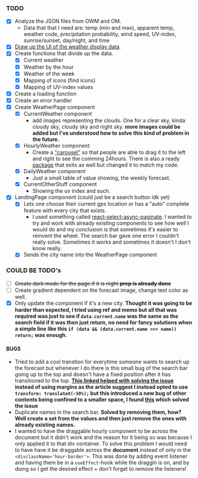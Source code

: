 ### TODO

- [x] Analyze the JSON files from OWM and OM.
    - Data that that I need are: temp (min and max), apparent temp, weather code, precipitation probability, wind speed, UV-index, sunrise/sunset, day/night, and time 
- [x] [Draw up the UI of the weather display data](https://github.com/urostripunovic/weather-app/blob/main/public/Weather-App-UI.jpg). 
- [x] Create functions that divide up the data.
    - [x] Current weather
    - [x] Weather by the hour
    - [x] Weather of the week
    - [x] Mapping of icons (find icons)
    - [x] Mapping of UV-index values
- [x] Create a loading function
- [x] Create an error handler
- [x] Create WeatherPage component
    - [x] CurrentWeather component
        - add images representing the clouds. One for a clear sky, kinda cloudy sky, cloudy sky and night sky. **more images could be added but I've understood how to solve this kind of problem in the future.**
    - [x] HourlyWeather component
        - Create a ["carousel"](https://stackoverflow.com/questions/28576636/mouse-click-and-drag-instead-of-horizontal-scroll-bar-to-view-full-content-of-c) so that people are able to drag it to the left and right to see the comming 24hours. There is also a ready [package](https://github.com/Norserium/react-indiana-drag-scroll/blob/master/src/index.tsx) that exits as well but changed it to match my code.
    - [x] DailyWeather component
        - Just a small table of value showing, the weekly forecast.
    - [x] CurrentOtherStuff component
        - Showing the uv index and such.
- [x] LandingPage component (could just be a search button idk yet)
    - [x] Lets one choose their current gps location or has a "auto" complete feature with every city that exists.
        - I used something called [react-select-async-paginate](https://www.npmjs.com/package/react-select-async-paginate). I wanted to try and work with already existing components to see how well I would do and my conclusion is that sometimes it's easier to reinvent the wheel. The search bar gave one error I couldn't really solve. Sometimes it works and sometimes it doesn't I don't know really.
    - [x] Sends the city name into the WeatherPage component

### COULD BE TODO's
- [ ] ~~Create dark mode for the page if it is night **prep is already done**~~
- [ ] Create gradient dependent on the forecast image, change text color as well.
- [x] Only update the component if it's a new city. **Thought it was going to be harder than expected, I tried using ref and memo but all that was required was just to see if `data.current.name` was the same as the search field if it was then just return, no need for fancy solutions when a simple line like this `if (data && (data.current.name === name)) return;` was enough.**

#### BUGS
- Tried to add a cool transtion for everytime someone wants to search up the forecast but whenever I do there is this small bug of the search bar going up to the top and doesn't have a fixed position after it has transitioned to the top. **[This linked helped with solving the issue](https://thoughtbot.com/blog/positioning#position) instead of using margins as the article suggest I instead opted to use `transform: translateX(-50%);` but this introduced a new bug of other contents being confined to a smaller space, I found [this](https://stackoverflow.com/questions/41033245/does-position-absolute-conflict-with-flexbox) which solved the issue**
- Duplicate names in the search bar. **Solved by removing them, how? Well create a set from the values and then just remove the ones with already existing names.**
- I wanted to have the draggable hourly component to be across the document but it didn't work and the reason for it being so was because I only applied it to that div container. To solve this problem I would need to have have it be draggable across the **document** instead of only in the `<divclassName='hour-border'>`. This was done by adding event listener and having them be in a `useEffect`-hook while the draggin is on, and by doing so I get the desired effect + don't forget to remove the listeners!